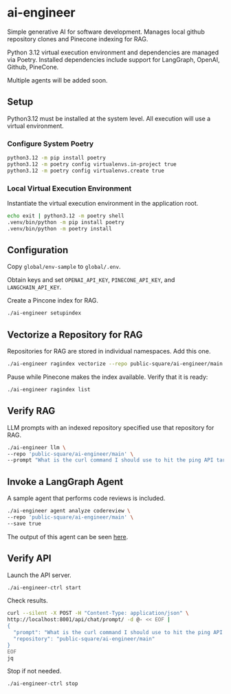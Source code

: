 # ai-engineer
Simple generative AI for software development. Manages local github repository
clones and Pinecone indexing for RAG.

Python 3.12 virtual execution environment and dependencies are managed via
Poetry. Installed dependencies include support for LangGraph, OpenAI, Github,
PineCone.

Multiple agents will be added soon.

## Setup
Python3.12 must be installed at the system level. All execution will use a
virtual environment.

### Configure System Poetry
```bash
python3.12 -m pip install poetry
python3.12 -m poetry config virtualenvs.in-project true
python3.12 -m poetry config virtualenvs.create true
```

### Local Virtual Execution Environment
Instantiate the virtual execution environment in the application root.
```bash
echo exit | python3.12 -m poetry shell
.venv/bin/python -m pip install poetry
.venv/bin/python -m poetry install
```

## Configuration
Copy `global/env-sample` to `global/.env`.

Obtain keys and set `OPENAI_API_KEY`, `PINECONE_API_KEY`, and `LANGCHAIN_API_KEY`.

Create a Pincone index for RAG.

```bash
./ai-engineer setupindex
```

## Vectorize a Repository for RAG
Repositories for RAG are stored in individual namespaces. Add this one.

```bash
./ai-engineer ragindex vectorize --repo public-square/ai-engineer/main
```

Pause while Pinecone makes the index available. Verify that it is ready:

```bash
./ai-engineer ragindex list
```

## Verify RAG
LLM prompts with an indexed repository specified use that repository for RAG.
```bash
./ai-engineer llm \
--repo 'public-square/ai-engineer/main' \
--prompt "What is the curl command I should use to hit the ping API target?"
```

## Invoke a LangGraph Agent
A sample agent that performs code reviews is included.
```bash
./ai-engineer agent analyze codereview \
--repo 'public-square/ai-engineer/main' \
--save true
```

The output of this agent can be seen [here](ai-engineer-data/code-review.md).


## Verify API
Launch the API server.

```bash
./ai-engineer-ctrl start
```

Check results.
```bash
curl --silent -X POST -H "Content-Type: application/json" \
http://localhost:8001/api/chat/prompt/ -d @- << EOF |
{
  "prompt": "What is the curl command I should use to hit the ping API target?",
  "repository": "public-square/ai-engineer/main"
}
EOF
jq
```

Stop if not needed.

```bash
./ai-engineer-ctrl stop
```


